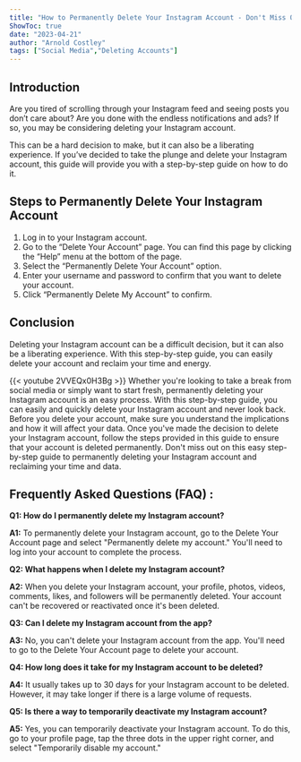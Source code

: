 ```yaml
---
title: "How to Permanently Delete Your Instagram Account - Don't Miss Out on This Easy Step-by-Step Guide!"
ShowToc: true 
date: "2023-04-21"
author: "Arnold Costley" 
tags: ["Social Media","Deleting Accounts"]
---
```

## Introduction

Are you tired of scrolling through your Instagram feed and seeing posts you don’t care about? Are you done with the endless notifications and ads? If so, you may be considering deleting your Instagram account.

This can be a hard decision to make, but it can also be a liberating experience. If you’ve decided to take the plunge and delete your Instagram account, this guide will provide you with a step-by-step guide on how to do it.

## Steps to Permanently Delete Your Instagram Account

1. Log in to your Instagram account.
2. Go to the “Delete Your Account” page. You can find this page by clicking the “Help” menu at the bottom of the page.
3. Select the “Permanently Delete Your Account” option.
4. Enter your username and password to confirm that you want to delete your account.
5. Click “Permanently Delete My Account” to confirm.

## Conclusion

Deleting your Instagram account can be a difficult decision, but it can also be a liberating experience. With this step-by-step guide, you can easily delete your account and reclaim your time and energy.

{{< youtube 2VVEQx0H3Bg >}} 
Whether you're looking to take a break from social media or simply want to start fresh, permanently deleting your Instagram account is an easy process. With this step-by-step guide, you can easily and quickly delete your Instagram account and never look back. Before you delete your account, make sure you understand the implications and how it will affect your data. Once you've made the decision to delete your Instagram account, follow the steps provided in this guide to ensure that your account is deleted permanently. Don't miss out on this easy step-by-step guide to permanently deleting your Instagram account and reclaiming your time and data.

## Frequently Asked Questions (FAQ) :
**Q1: How do I permanently delete my Instagram account?**

**A1:** To permanently delete your Instagram account, go to the Delete Your Account page and select "Permanently delete my account." You'll need to log into your account to complete the process.

**Q2: What happens when I delete my Instagram account?**

**A2:** When you delete your Instagram account, your profile, photos, videos, comments, likes, and followers will be permanently deleted. Your account can't be recovered or reactivated once it's been deleted.

**Q3: Can I delete my Instagram account from the app?**

**A3:** No, you can't delete your Instagram account from the app. You'll need to go to the Delete Your Account page to delete your account.

**Q4: How long does it take for my Instagram account to be deleted?**

**A4:** It usually takes up to 30 days for your Instagram account to be deleted. However, it may take longer if there is a large volume of requests.

**Q5: Is there a way to temporarily deactivate my Instagram account?**

**A5:** Yes, you can temporarily deactivate your Instagram account. To do this, go to your profile page, tap the three dots in the upper right corner, and select "Temporarily disable my account."




